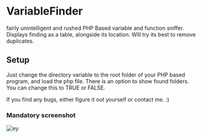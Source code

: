 # VariableFinder
fairly unintelligent and rushed PHP Based variable and function sniffer. Displays finding as a table, alongside its location. Will try its best to remove duplicates. 

## Setup
Just change the directory variable to the root folder of your PHP based program, and load the php file.
There is an option to show found folders. You can change this to TRUE or FALSE.

If you find any bugs, either figure it out yourself or contact me. :) 

### Mandatory screenshot

![ey](https://s3.amazonaws.com/f.cl.ly/items/3J473o2X2u1W1o2I1r2l/Screen%20Shot%202015-01-22%20at%207.31.55%20PM.png)
